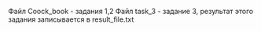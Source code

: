
 Файл Coock_book - задания 1,2
 Файл task_3 - задание 3, результат этого задания записывается в result_file.txt

